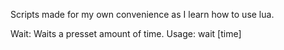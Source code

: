 Scripts made for my own convenience as I learn how to use lua.

Wait: Waits a presset amount of time. Usage: wait [time]
